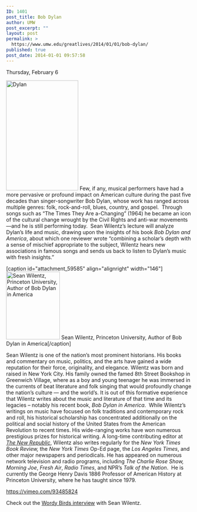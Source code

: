 ```yaml
---
ID: 1401
post_title: Bob Dylan
author: UMW
post_excerpt: ""
layout: post
permalink: >
  https://www.umw.edu/greatlives/2014/01/01/bob-dylan/
published: true
post_date: 2014-01-01 09:57:58
---
```

Thursday, February 6

<a href="http://umwwebmaster.wpengine.com/greatlives/wp-content/uploads/sites/8/2014/01/Dylan.png"><img class=" size-full wp-image-59595 alignleft" src="http://umwwebmaster.wpengine.com/greatlives/wp-content/uploads/sites/8/2014/01/Dylan.png" alt="Dylan" width="196" height="299" /></a> Few, if any, musical performers have had a more pervasive or profound impact on American culture during the past five decades than singer-songwriter Bob Dylan, whose work has ranged across multiple genres: folk, rock-and-roll, blues, country, and gospel.  Through songs such as “The Times They Are a-Changing” (1964) he became an icon of the cultural change wrought by the Civil Rights and anti-war movements—and he is still performing today.  Sean Wilentz’s lecture will analyze Dylan’s life and music, drawing upon the insights of his book <i>Bob Dylan and America</i>, about which one reviewer wrote “combining a scholar’s depth with a sense of mischief appropriate to the subject, Wilentz hears new associations in famous songs and sends us back to listen to Dylan’s music with fresh insights.”

[caption id="attachment_59585" align="alignright" width="146"]<a href="http://umwwebmaster.wpengine.com/greatlives/wp-content/uploads/sites/8/2014/01/Wilentz.png"><img class="size-full wp-image-59585" src="http://umwwebmaster.wpengine.com/greatlives/wp-content/uploads/sites/8/2014/01/Wilentz.png" alt="Sean Wilentz, Princeton University, Author of Bob Dylan in America" width="146" height="184" /></a> Sean Wilentz, Princeton University, Author of Bob Dylan in America[/caption]

Sean Wilentz is one of the nation’s most prominent historians. His books and commentary on music, politics, and the arts have gained a wide reputation for their force, originality, and elegance. Wilentz was born and raised in New York City. His family owned the famed 8th Street Bookshop in Greenwich Village, where as a boy and young teenager he was immersed in the currents of beat literature and folk singing that would profoundly change the nation’s culture — and the world’s. It is out of this formative experience that Wilentz writes about the music and literature of that time and its legacies – notably his recent book, <i>Bob Dylan in America</i>.  While Wilentz’s writings on music have focused on folk traditions and contemporary rock and roll, his historical scholarship has concentrated additionally on the political and social history of the United States from the American Revolution to recent times. His wide-ranging works have won numerous prestigious prizes for historical writing. A long-time contributing editor at <a href="http://www.tnr.com/"><i>The New Republic</i></a>, Wilentz also writes regularly for the <i>New York Times Book Review, </i>the <i>New York Times </i>Op-Ed page, the <i>Los Angeles Times</i>, and other major newspapers and periodicals. He has appeared on numerous network television and radio programs, including <i>The Charlie Rose Show, Morning Joe</i>, <i>Fresh Air</i>, <i>Radio Times</i>, and NPR’s <i>Talk of the Nation</i>.  He is currently the George Henry Davis 1886 Professor of American History at Princeton University, where he has taught since 1979.

https://vimeo.com/93485824

Check out the <a title="Bob Dylan in America" href="http://wordybirds.org/2014/02/21/sean-wilentz/">Wordy Birds interview</a> with Sean Wilentz.

&nbsp;